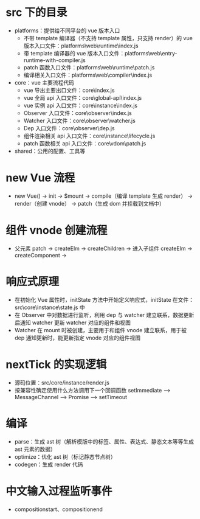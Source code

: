# src 下的目录
- platforms：提供给不同平台的 vue 版本入口
  - 不带 template 编译器（不支持 template 属性，只支持 render）的 vue 版本入口文件：platforms\web\runtime\index.js
  - 带 template 编译器的 vue 版本入口文件：platforms\web\entry-runtime-with-compiler.js
  - patch 函数入口文件：platforms\web\runtime\patch.js
  - 编译相关入口文件：platforms\web\compiler\index.js
- core：vue 主要流程代码
  - vue 导出主要出口文件：core\index.js
  - vue 全局 api 入口文件：core\global-api\index.js
  - vue 实例 api 入口文件：core\instance\index.js
  - Observer 入口文件：core\observer\index.js
  - Watcher 入口文件：core\observer\watcher.js
  - Dep 入口文件：core\observer\dep.js
  - 组件渲染相关 api 入口文件：core\instance\lifecycle.js
  - patch 函数相关 api 入口文件：core\vdom\patch.js
- shared：公用的配置、工具等

# new Vue 流程
- new Vue() -> init -> $mount -> compile（编译 template 生成 render） -> render（创建 vnode） -> patch（生成 dom 并挂载到文档中）

# 组件 vnode 创建流程
- 父元素 patch -> createElm -> createChildren -> 进入子组件 createElm -> createComponent -> 

# 响应式原理
- 在初始化 Vue 属性时，initState 方法中开始定义响应式，initState 在文件：src\core\instance\state.js 中
- 在 Observer 中对数据进行监听，利用 dep 与 watcher 建立联系，数据更新后通知 watcher 更新 watcher 对应的组件和视图
- Watcher 在 mount 时被创建，主要用于和组件 vnode 建立联系，用于被 dep 通知更新时，能更新指定 vnode 对应的组件视图

# nextTick 的实现逻辑
- 源码位置：src/core/instance/render.js
- 按兼容性确定使用什么方法调用下一个回调函数 setImmediate --> MessageChannel --> Promise --> setTimeout

# 编译
- parse：生成 ast 树（解析模版中的标签、属性、表达式、静态文本等等生成 ast 元素的数据）
- optimize：优化 ast 树（标记静态节点树）
- codegen：生成 render 代码

# 中文输入过程监听事件
- compositionstart、compositionend